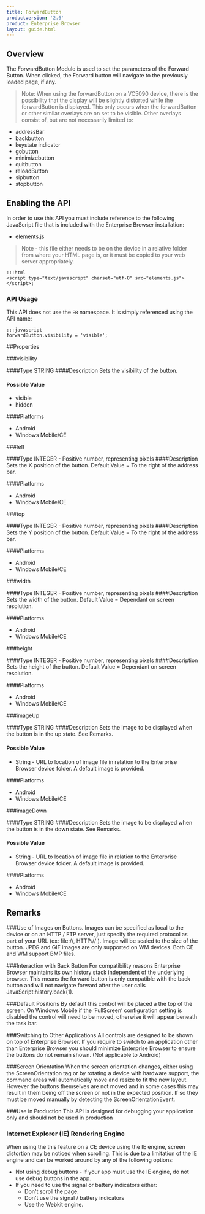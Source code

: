 ```yaml
---
title: ForwardButton
productversion: '2.6'
product: Enterprise Browser
layout: guide.html
---
```

## Overview
The ForwardButton Module is used to set the parameters of the Forward Button. When clicked, the Forward button will navigate to the previously loaded page, if any.

> Note: When using the forwardButton on a VC5090 device, there is the possibility that the display will be slightly distorted while the forwardButton is displayed. This only occurs when the forwardButton or other similar overlays are on set to be visible.
Other overlays consist of, but are not necessarily limited to:
* addressBar
* backbutton
* keystate indicator
* gobutton
* minimizebutton
* quitbutton
* reloadButton
* sipbutton
* stopbutton

## Enabling the API
In order to use this API you must include reference to the following JavaScript file that is included with the Enterprise Browser installation:

* elements.js 

> Note - this file either needs to be on the device in a relative folder from where your HTML page is, or it must be copied to your web server appropriately.

	:::html
    <script type="text/javascript" charset="utf-8" src="elements.js"></script>;


### API Usage
This API does not use the `EB` namespace. It is simply referenced using the API name:

	:::javascript
	forwardButton.visibility = 'visible';


##Properties

###visibility

####Type
<span class='text-info'>STRING</span> 
####Description
Sets the visibility of the button.

#### Possible Value

* visible
* hidden

####Platforms

* Android
* Windows Mobile/CE

###left

####Type
<span class='text-info'>INTEGER</span> - Positive number, representing pixels
####Description
Sets the X position of the button. Default Value = To the right of the address bar.

####Platforms

* Android
* Windows Mobile/CE

###top

####Type
<span class='text-info'>INTEGER</span> - Positive number, representing pixels
####Description
Sets the Y position of the button. Default Value = To the right of the address bar.

####Platforms

* Android
* Windows Mobile/CE

###width

####Type
<span class='text-info'>INTEGER</span> - Positive number, representing pixels
####Description
Sets the width of the button. Default Value = Dependant on screen resolution.

####Platforms

* Android
* Windows Mobile/CE

###height

####Type
<span class='text-info'>INTEGER</span> - Positive number, representing pixels
####Description
Sets the height of the button. Default Value = Dependant on screen resolution.

####Platforms

* Android
* Windows Mobile/CE

###imageUp

####Type
<span class='text-info'>STRING</span> 
####Description
Sets the image to be displayed when the button is in the up state. See Remarks.

#### Possible Value

* String - URL to location of image file in relation to the Enterprise Browser device folder. A default image is provided.

####Platforms

* Android
* Windows Mobile/CE

###imageDown

####Type
<span class='text-info'>STRING</span> 
####Description
Sets the image to be displayed when the button is in the down state. See Remarks.

#### Possible Value

* String - URL to location of image file in relation to the Enterprise Browser device folder. A default image is provided.

####Platforms

* Android
* Windows Mobile/CE


## Remarks
###Use of Images on Buttons.
Images can be specified as local to the device or on an HTTP / FTP server, just specify the required protocol as part of your URL (ex: file://\, HTTP:// ). Image will be scaled to the size of the button. JPEG and GIF images are only supported on WM devices. Both CE and WM support BMP files.

###Interaction with Back Button
For compatibility reasons Enterprise Browser maintains its own history stack independent of the underlying browser. This means the forward button is only compatible with the back button and will not navigate forward after the user calls JavaScript:history.back(1).

###Default Positions
By default this control will be placed a the top of the screen. On Windows Mobile if the ‘FullScreen’ configuration setting is disabled the control will need to be moved, otherwise it will appear beneath the task bar.

###Switching to Other Applications
All controls are designed to be shown on top of Enterprise Browser. If you require to switch to an application other than Enterprise Browser you should minimize Enterprise Browser to ensure the buttons do not remain shown. (Not applicable to Android)

###Screen Orientation
When the screen orientation changes, either using the ScreenOrientation tag or by rotating a device with hardware support, the command areas will automatically move and resize to fit the new layout. However the buttons themselves are not moved and in some cases this may result in them being off the screen or not in the expected position. If so they must be moved manually by detecting the ScreenOrientationEvent.

###Use in Production
This API is designed for debugging your application only and should not be used in production

### Internet Explorer (IE) Rendering Engine
When using the this feature on a CE device using the IE engine, screen distortion may be noticed when scrolling. This is due to a limitation of the IE engine and can be worked around by any of the following options:

* Not using debug buttons - If your app must use the IE engine, do not use debug buttons in the app.
* If you need to use the signal or battery indicators either:
	* Don't scroll the page.
	* Don't use the signal / battery indicators
	* Use the Webkit engine.

